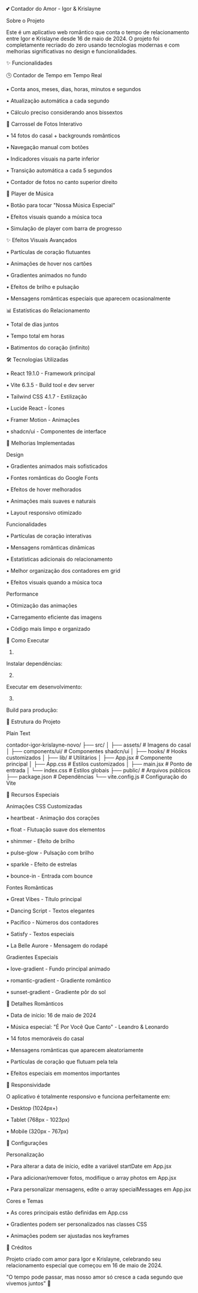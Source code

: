 💕 Contador do Amor - Igor & Krislayne

Sobre o Projeto

Este é um aplicativo web romântico que conta o tempo de relacionamento entre Igor e Krislayne desde 16 de maio de 2024. O projeto foi completamente recriado do zero usando tecnologias modernas e com melhorias significativas no design e funcionalidades.

✨ Funcionalidades

🕒 Contador de Tempo em Tempo Real

•
Conta anos, meses, dias, horas, minutos e segundos

•
Atualização automática a cada segundo

•
Cálculo preciso considerando anos bissextos

📸 Carrossel de Fotos Interativo

•
14 fotos do casal + backgrounds românticos

•
Navegação manual com botões

•
Indicadores visuais na parte inferior

•
Transição automática a cada 5 segundos

•
Contador de fotos no canto superior direito

🎵 Player de Música

•
Botão para tocar "Nossa Música Especial"

•
Efeitos visuais quando a música toca

•
Simulação de player com barra de progresso

✨ Efeitos Visuais Avançados

•
Partículas de coração flutuantes

•
Animações de hover nos cartões

•
Gradientes animados no fundo

•
Efeitos de brilho e pulsação

•
Mensagens românticas especiais que aparecem ocasionalmente

📊 Estatísticas do Relacionamento

•
Total de dias juntos

•
Tempo total em horas

•
Batimentos do coração (infinito)

🛠️ Tecnologias Utilizadas

•
React 19.1.0 - Framework principal

•
Vite 6.3.5 - Build tool e dev server

•
Tailwind CSS 4.1.7 - Estilização

•
Lucide React - Ícones

•
Framer Motion - Animações

•
shadcn/ui - Componentes de interface

🎨 Melhorias Implementadas

Design

•
Gradientes animados mais sofisticados

•
Fontes românticas do Google Fonts

•
Efeitos de hover melhorados

•
Animações mais suaves e naturais

•
Layout responsivo otimizado

Funcionalidades

•
Partículas de coração interativas

•
Mensagens românticas dinâmicas

•
Estatísticas adicionais do relacionamento

•
Melhor organização dos contadores em grid

•
Efeitos visuais quando a música toca

Performance

•
Otimização das animações

•
Carregamento eficiente das imagens

•
Código mais limpo e organizado

🚀 Como Executar

1.
Instalar dependências:

2.
Executar em desenvolvimento:

3.
Build para produção:

📁 Estrutura do Projeto

Plain Text


contador-igor-krislayne-novo/
├── src/
│   ├── assets/           # Imagens do casal
│   ├── components/ui/    # Componentes shadcn/ui
│   ├── hooks/           # Hooks customizados
│   ├── lib/             # Utilitários
│   ├── App.jsx          # Componente principal
│   ├── App.css          # Estilos customizados
│   ├── main.jsx         # Ponto de entrada
│   └── index.css        # Estilos globais
├── public/              # Arquivos públicos
├── package.json         # Dependências
└── vite.config.js       # Configuração do Vite


🎯 Recursos Especiais

Animações CSS Customizadas

•
heartbeat - Animação dos corações

•
float - Flutuação suave dos elementos

•
shimmer - Efeito de brilho

•
pulse-glow - Pulsação com brilho

•
sparkle - Efeito de estrelas

•
bounce-in - Entrada com bounce

Fontes Românticas

•
Great Vibes - Título principal

•
Dancing Script - Textos elegantes

•
Pacifico - Números dos contadores

•
Satisfy - Textos especiais

•
La Belle Aurore - Mensagem do rodapé

Gradientes Especiais

•
love-gradient - Fundo principal animado

•
romantic-gradient - Gradiente romântico

•
sunset-gradient - Gradiente pôr do sol

💝 Detalhes Românticos

•
Data de início: 16 de maio de 2024

•
Música especial: "É Por Você Que Canto" - Leandro & Leonardo

•
14 fotos memoráveis do casal

•
Mensagens românticas que aparecem aleatoriamente

•
Partículas de coração que flutuam pela tela

•
Efeitos especiais em momentos importantes

📱 Responsividade

O aplicativo é totalmente responsivo e funciona perfeitamente em:

•
Desktop (1024px+)

•
Tablet (768px - 1023px)

•
Mobile (320px - 767px)

🔧 Configurações

Personalização

•
Para alterar a data de início, edite a variável startDate em App.jsx

•
Para adicionar/remover fotos, modifique o array photos em App.jsx

•
Para personalizar mensagens, edite o array specialMessages em App.jsx

Cores e Temas

•
As cores principais estão definidas em App.css

•
Gradientes podem ser personalizados nas classes CSS

•
Animações podem ser ajustadas nos keyframes

💖 Créditos

Projeto criado com amor para Igor e Krislayne, celebrando seu relacionamento especial que começou em 16 de maio de 2024.




"O tempo pode passar, mas nosso amor só cresce a cada segundo que vivemos juntos" 💖

